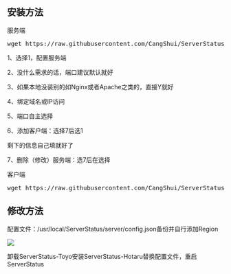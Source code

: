 ## 安装方法
服务端

<pre>wget https://raw.githubusercontent.com/CangShui/ServerStatus-Hotaru/master/start.sh && bash start.sh s </pre>


1、选择1，配置服务端

2、没什么需求的话，端口建议默认就好

3、如果本地没装别的如Nginx或者Apache之类的，直接Y就好

4、绑定域名或IP访问

5、端口自主选择

6、添加客户端：选择7后选1

剩下的信息自己填就好了

7、删除（修改）服务端：选7后在选择

客户端

<pre>wget https://raw.githubusercontent.com/CangShui/ServerStatus-Hotaru/master/start.sh && bash start.sh c</pre>


## 修改方法

配置文件：/usr/local/ServerStatus/server/config.json备份并自行添加Region

![](https://i.loli.net/2019/02/07/5c5bca12df8b0.png)

卸载ServerStatus-Toyo安装ServerStatus-Hotaru替换配置文件，重启ServerStatus

